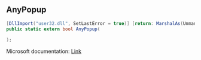 ## AnyPopup

```csharp
[DllImport("user32.dll", SetLastError = true)] [return: MarshalAs(UnmanagedType.Bool)]
public static extern bool AnyPopup(
   
);
```

Microsoft documentation: [Link](https://docs.microsoft.com/en-us/windows/win32/api/winuser/nf-winuser-anypopup)
